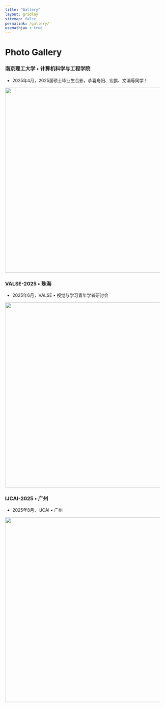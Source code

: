 ```yaml
---
title: "Gallery"
layout: gridlay
sitemap: false
permalink: /gallery/
usemathjax : true
---
```


# Photo Gallery

### 南京理工大学 • 计算机科学与工程学院


* 2025年4月，2025届硕士毕业生合影，恭喜舟阳、宏鹏、文涓等同学！

<div style="text-align: center;">
<p float="left">
  <img src="{{ site.url }}{{ site.baseurl }}/gallery/master-student-2025.jpg" width="600" />
</p>
</div>

### VALSE-2025 • 珠海


* 2025年6月，VALSE • 视觉与学习青年学者研讨会

<div style="text-align: center;">
<p float="left">
  <img src="{{ site.url }}{{ site.baseurl }}/gallery/valse-2025.png" width="600" />
</p>
</div>

### IJCAI-2025 • 广州


* 2025年8月，IJCAI • 广州

<div style="text-align: center;">
<p float="left">
  <img src="{{ site.url }}{{ site.baseurl }}/gallery/IJCAI25-conf-2.jpg" width="600" />
</p>
</div>


<!-- <div class="well-sm publication-entry">
<ul class="flex-container">
<li class="flex-item1">
    <img src="{{ site.url }}{{ site.baseurl }}/gallery/nju-logo.jpg" width="300"  class="img-responsive"/>
</li>
  <li class="flex-item2">
    <p style="margin-top: 0.5em;"><a href="{{ site.url }}{{ site.baseurl }}/gallery/memory" target="_blank"><strong>Memory@NJU</strong></a>
    <br/> Sept. 2010~Sept. 2020.
    </p>
  </li>
</ul>
</div> -->


<!-- <div class="well-sm publication-entry">
<ul class="flex-container">
<li class="flex-item1">
    <img src="{{ site.url }}{{ site.baseurl }}/gallery/njust-logo.jpg" width="300"  class="img-responsive"/>
</li>
  <li class="flex-item2">
    <p style="margin-top: 0.5em;"><a href="{{ site.url }}{{ site.baseurl }}/gallery/album" target="_blank"><strong>Student@NJUST</strong></a>
    <br/> Since June. 1, 2024.
    </p>
  </li>
</ul>
</div> -->


<!-- <div class="well-sm publication-entry">
<ul class="flex-container">
<li class="flex-item1">
    <img src="{{ site.url }}{{ site.baseurl }}/gallery/njust-logo.jpg" width="300"  class="img-responsive"/>
</li>
  <li class="flex-item2">
    <p style="margin-top: 0.5em;"><a href="{{ site.url }}{{ site.baseurl }}/gallery/album" target="_blank"><strong>BasketBall</strong></a>
    <br/> Since 1991.
    </p>
  </li>
</ul>
</div> -->
